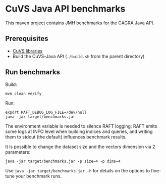 # CuVS Java API benchmarks

This maven project contains JMH benchmarks for the CAGRA Java API.

## Prerequisites
- [CuVS libraries](https://docs.rapids.ai/api/cuvs/stable/build/#build-from-source)
- Build the CuVS-Java API (`./build.sh` from the parent directory)

## Run benchmarks

Build:
```shell
mvn clean verify
```
Run:
```shell
export RAFT_DEBUG_LOG_FILE=/dev/null
java -jar target/benchmarks.jar
```
The environment variable is needed to silence RAFT logging; RAFT emits some logs at INFO level when
building indices and queries, and writing them to stdout (the default) influences benchmark results.

It is possible to change the dataset size and the vectors dimension via 2 parameters:
```shell
java -jar target/benchmarks.jar -p size=4 -p dims=4
```
Use `java -jar target/benchmarks.jar -h` for details on the options to fine-tune your benchmark runs.